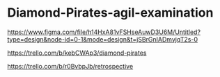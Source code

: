 # Diamond-Pirates-agil-examination


https://www.figma.com/file/h14HxA81vFSHseAuwD3U6M/Untitled?type=design&node-id=0-1&mode=design&t=jSBrGnIADmvjqT2s-0

https://trello.com/b/kebCWAp3/diamond-pirates

https://trello.com/b/r0BvbpJb/retrospective


